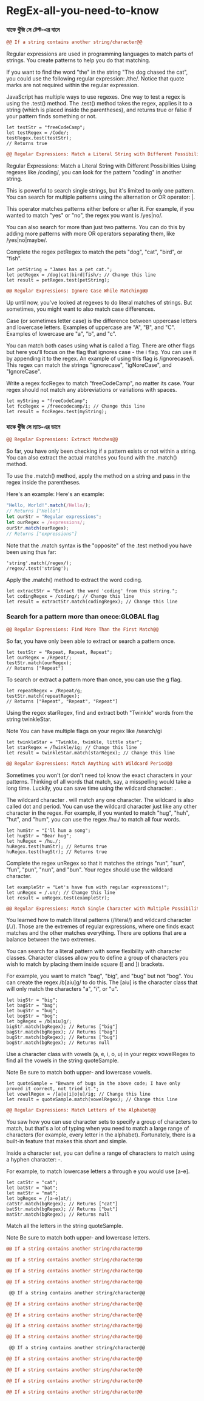 # RegEx-all-you-need-to-know

### যাকে খুঁজি সে টেস্ট-এর বামে 
 ```diff
 @@ If a string contains another string/character@@
```

Regular expressions are used in programming languages to match parts of strings. You create patterns to help you do that matching.

If you want to find the word "the" in the string "The dog chased the cat", you could use the following regular expression: /the/. Notice that quote marks are not required within the regular expression.

JavaScript has multiple ways to use regexes. One way to test a regex is using the .test() method. The .test() method takes the regex, applies it to a string (which is placed inside the parentheses), and returns true or false if your pattern finds something or not.
```
let testStr = "freeCodeCamp";
let testRegex = /Code/;
testRegex.test(testStr);
// Returns true

```


 ```diff
 @@ Regular Expressions: Match a Literal String with Different Possibilities@@
```
Regular Expressions: Match a Literal String with Different Possibilities
Using regexes like /coding/, you can look for the pattern "coding" in another string.

This is powerful to search single strings, but it's limited to only one pattern. You can search for multiple patterns using the alternation or OR operator: |.

This operator matches patterns either before or after it. For example, if you wanted to match "yes" or "no", the regex you want is /yes|no/.

You can also search for more than just two patterns. You can do this by adding more patterns with more OR operators separating them, like /yes|no|maybe/.

Complete the regex petRegex to match the pets "dog", "cat", "bird", or "fish".
```
let petString = "James has a pet cat.";
let petRegex = /dog|cat|bird|fish/; // Change this line
let result = petRegex.test(petString);
```



 ```diff
 @@ Regular Expressions: Ignore Case While Matching@@
```
Up until now, you've looked at regexes to do literal matches of strings. But sometimes, you might want to also match case differences.

Case (or sometimes letter case) is the difference between uppercase letters and lowercase letters. Examples of uppercase are "A", "B", and "C". Examples of lowercase are "a", "b", and "c".

You can match both cases using what is called a flag. There are other flags but here you'll focus on the flag that ignores case - the i flag. You can use it by appending it to the regex. An example of using this flag is /ignorecase/i. This regex can match the strings "ignorecase", "igNoreCase", and "IgnoreCase".

Write a regex fccRegex to match "freeCodeCamp", no matter its case. Your regex should not match any abbreviations or variations with spaces.

```
let myString = "freeCodeCamp";
let fccRegex = /freecodecamp/i; // Change this line
let result = fccRegex.test(myString);
```
### যাকে খুঁজি সে ম্যাচ-এর ডানে
 ```diff
 @@ Regular Expressions: Extract Matches@@
```
So far, you have only been checking if a pattern exists or not within a string. You can also extract the actual matches you found with the .match() method.

To use the .match() method, apply the method on a string and pass in the regex inside the parentheses.

Here's an example:
Here's an example:
```javascript
"Hello, World!".match(/Hello/);
// Returns ["Hello"]
let ourStr = "Regular expressions";
let ourRegex = /expressions/;
ourStr.match(ourRegex);
// Returns ["expressions"]
```
Note that the .match syntax is the "opposite" of the .test method you have been using thus far:
```
'string'.match(/regex/);
/regex/.test('string');
```
Apply the .match() method to extract the word coding.

```
let extractStr = "Extract the word 'coding' from this string.";
let codingRegex = /coding/; // Change this line
let result = extractStr.match(codingRegex); // Change this line
```


### Search for a pattern more than onece:GLOBAL flag
 ```diff
 @@ Regular Expressions: Find More Than the First Match@@
```
So far, you have only been able to extract or search a pattern once.
```
let testStr = "Repeat, Repeat, Repeat";
let ourRegex = /Repeat/;
testStr.match(ourRegex);
// Returns ["Repeat"]
```
To search or extract a pattern more than once, you can use the g flag.
```
let repeatRegex = /Repeat/g;
testStr.match(repeatRegex);
// Returns ["Repeat", "Repeat", "Repeat"]
```
Using the regex starRegex, find and extract both "Twinkle" words from the string twinkleStar.

Note
You can have multiple flags on your regex like /search/gi
```
let twinkleStar = "Twinkle, twinkle, little star";
let starRegex = /Twinkle/ig; // Change this line
let result = twinkleStar.match(starRegex); // Change this line
```




 ```diff
 @@ Regular Expressions: Match Anything with Wildcard Period@@
```
Sometimes you won't (or don't need to) know the exact characters in your patterns. Thinking of all words that match, say, a misspelling would take a long time. Luckily, you can save time using the wildcard character: .

The wildcard character . will match any one character. The wildcard is also called dot and period. You can use the wildcard character just like any other character in the regex. For example, if you wanted to match "hug", "huh", "hut", and "hum", you can use the regex /hu./ to match all four words.
```
let humStr = "I'll hum a song";
let hugStr = "Bear hug";
let huRegex = /hu./;
huRegex.test(humStr); // Returns true
huRegex.test(hugStr); // Returns true
```
Complete the regex unRegex so that it matches the strings "run", "sun", "fun", "pun", "nun", and "bun". Your regex should use the wildcard character.
```
let exampleStr = "Let's have fun with regular expressions!";
let unRegex = /.un/; // Change this line
let result = unRegex.test(exampleStr);
```

 ```diff
 @@ Regular Expressions: Match Single Character with Multiple Possibilities@@
```
You learned how to match literal patterns (/literal/) and wildcard character (/./). Those are the extremes of regular expressions, where one finds exact matches and the other matches everything. There are options that are a balance between the two extremes.

You can search for a literal pattern with some flexibility with character classes. Character classes allow you to define a group of characters you wish to match by placing them inside square ([ and ]) brackets.

For example, you want to match "bag", "big", and "bug" but not "bog". You can create the regex /b[aiu]g/ to do this. The [aiu] is the character class that will only match the characters "a", "i", or "u".
```
let bigStr = "big";
let bagStr = "bag";
let bugStr = "bug";
let bogStr = "bog";
let bgRegex = /b[aiu]g/;
bigStr.match(bgRegex); // Returns ["big"]
bagStr.match(bgRegex); // Returns ["bag"]
bugStr.match(bgRegex); // Returns ["bug"]
bogStr.match(bgRegex); // Returns null
```
Use a character class with vowels (a, e, i, o, u) in your regex vowelRegex to find all the vowels in the string quoteSample.

Note
Be sure to match both upper- and lowercase vowels.
```
let quoteSample = "Beware of bugs in the above code; I have only proved it correct, not tried it.";
let vowelRegex = /[a|e|i|o|u]/ig; // Change this line
let result = quoteSample.match(vowelRegex); // Change this line
```


 ```diff
 @@ Regular Expressions: Match Letters of the Alphabet@@
```
You saw how you can use character sets to specify a group of characters to match, but that's a lot of typing when you need to match a large range of characters (for example, every letter in the alphabet). Fortunately, there is a built-in feature that makes this short and simple.

Inside a character set, you can define a range of characters to match using a hyphen character: -.

For example, to match lowercase letters a through e you would use [a-e].
```
let catStr = "cat";
let batStr = "bat";
let matStr = "mat";
let bgRegex = /[a-e]at/;
catStr.match(bgRegex); // Returns ["cat"]
batStr.match(bgRegex); // Returns ["bat"]
matStr.match(bgRegex); // Returns null
```
Match all the letters in the string quoteSample.

Note
Be sure to match both upper- and lowercase letters.

 ```diff
 @@ If a string contains another string/character@@
```


 ```diff
 @@ If a string contains another string/character@@
```


 ```diff
 @@ If a string contains another string/character@@
```


 ```diff
 @@ If a string contains another string/character@@
```


```diff
 @@ If a string contains another string/character@@
```


 ```diff
 @@ If a string contains another string/character@@
```


 ```diff
 @@ If a string contains another string/character@@
```


 ```diff
 @@ If a string contains another string/character@@
```


 ```diff
 @@ If a string contains another string/character@@
```


```diff
 @@ If a string contains another string/character@@
```


 ```diff
 @@ If a string contains another string/character@@
```


 ```diff
 @@ If a string contains another string/character@@
```


 ```diff
 @@ If a string contains another string/character@@
```


 ```diff
 @@ If a string contains another string/character@@
```


